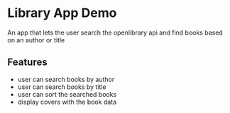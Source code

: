 # Library App Demo

An app that lets the user search the openlibrary api and find books based on an author or title

## Features

- user can search books by author
- user can search books by title
- user can sort the searched books
- display covers with the book data
